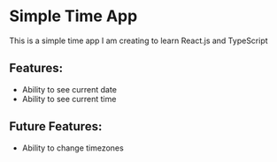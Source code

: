 # Simple Time App
This is a simple time app I am creating to learn React.js and TypeScript
## Features:
* Ability to see current date
* Ability to see current time
## Future Features:
* Ability to change timezones